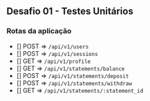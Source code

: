 ## Desafio 01 - Testes Unitários

### Rotas da aplicação
- [] POST => `/api/v1/users`
- [] POST => `/api/v1/sessions`
- [] GET => `/api/v1/profile`
- [] GET => `/api/v1/statements/balance`
- [] POST => `/api/v1/statements/deposit`
- [] POST => `/api/v1/statements/withdraw`
- [] GET => `/api/v1/statements/:statement_id`
